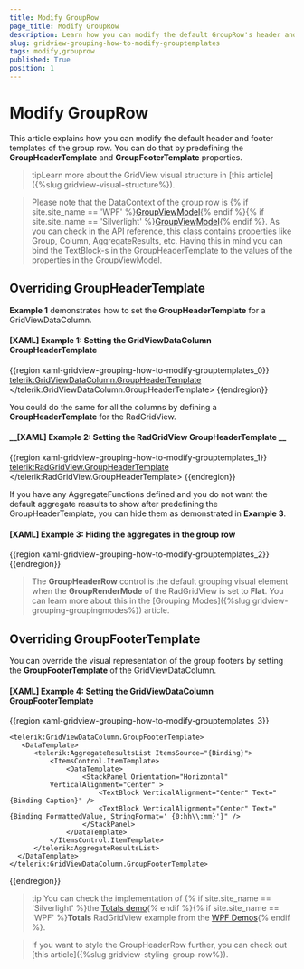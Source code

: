 ```yaml
---
title: Modify GroupRow
page_title: Modify GroupRow
description: Learn how you can modify the default GroupRow's header and footer templates in Telerik's {{ site.framework_name }} DataGrid either on grid or column level.
slug: gridview-grouping-how-to-modify-grouptemplates
tags: modify,grouprow
published: True
position: 1
---
```


# Modify GroupRow

This article explains how you can modify the default header and footer templates of the group row. You can do that by predefining the __GroupHeaderTemplate__ and __GroupFooterTemplate__ properties. 

>tipLearn more about the GridView visual structure in [this article]({%slug gridview-visual-structure%}).

>Please note that the DataContext of the group row is {% if site.site_name == 'WPF' %}[GroupViewModel](https://docs.telerik.com/devtools/wpf/api/telerik.windows.controls.gridview.groupviewmodel){% endif %}{% if site.site_name == 'Silverlight' %}[GroupViewModel](https://docs.telerik.com/devtools/silverlight/api/telerik.windows.controls.gridview.groupviewmodel){% endif %}. As you can check in the API reference, this class contains properties like Group, Column, AggregateResults, etc. Having this in mind you can bind the TextBlock-s in the GroupHeaderTemplate to the values of the properties in the GroupViewModel.
        
## Overriding GroupHeaderTemplate

__Example 1__ demonstrates how to set the __GroupHeaderTemplate__ for a GridViewDataColumn.

#### __[XAML] Example 1: Setting the GridViewDataColumn GroupHeaderTemplate__
{{region xaml-gridview-grouping-how-to-modify-grouptemplates_0}}
	<telerik:GridViewDataColumn.GroupHeaderTemplate>
	    <DataTemplate>
	        <StackPanel>
	            <TextBlock Foreground="#FFED7971"
	Text="Test Key" />
	            <TextBlock Foreground="#FFED7971"
	Text="{Binding Group.Key}" />
	        </StackPanel>
	    </DataTemplate>
	</telerik:GridViewDataColumn.GroupHeaderTemplate>
{{endregion}}

You could do the same for all the columns by defining a __GroupHeaderTemplate__ for the RadGridView.

#### __[XAML] Example 2: Setting the RadGridView GroupHeaderTemplate __
{{region xaml-gridview-grouping-how-to-modify-grouptemplates_1}}
	<telerik:RadGridView.GroupHeaderTemplate>
	    <DataTemplate>
	        <StackPanel>
	            <TextBlock Foreground="#FFED7971"
	     Text="Test Key" />
	            <TextBlock Foreground="#FFED7971"
	     Text="{Binding Group.Key}" />
	        </StackPanel>
	    </DataTemplate>
	</telerik:RadGridView.GroupHeaderTemplate>
{{endregion}}

If you have any AggregateFunctions defined and you do not want the default aggregate reasults to show after predefining the GroupHeaderTemplate, you can hide them as demonstrated in __Example 3__.

#### __[XAML] Example 3: Hiding the aggregates in the group row__
{{region xaml-gridview-grouping-how-to-modify-grouptemplates_2}}
	<!--If you are using the NoXaml binaries, you should based the style on the default one like so-->
	<!-- <Style TargetType="telerik:GroupHeaderRow" BasedOn="{StaticResource GroupHeaderRowStyle}">-->
	<Style TargetType="telerik:GroupHeaderRow">
		<Setter Property="ShowHeaderAggregates" Value="False" />
	</Style>
{{endregion}}

>The __GroupHeaderRow__ control is the default grouping visual element when the __GroupRenderMode__ of the RadGridView is set to __Flat__. You can learn more about this in the [Grouping Modes]({%slug gridview-grouping-groupingmodes%}) article.

## Overriding GroupFooterTemplate

You can override the visual representation of the group footers by setting the __GroupFooterTemplate__ of the GridViewDataColumn.

#### __[XAML] Example 4: Setting the GridViewDataColumn GroupFooterTemplate__
{{region xaml-gridview-grouping-how-to-modify-grouptemplates_3}}

    <telerik:GridViewDataColumn.GroupFooterTemplate>
       <DataTemplate>
          <telerik:AggregateResultsList ItemsSource="{Binding}">
              <ItemsControl.ItemTemplate>
                  <DataTemplate>
                      <StackPanel Orientation="Horizontal"
              VerticalAlignment="Center" >
                          <TextBlock VerticalAlignment="Center" Text="{Binding Caption}" />
                          <TextBlock VerticalAlignment="Center" Text="{Binding FormattedValue, StringFormat=' {0:hh\\:mm}'}" />
                      </StackPanel>
                  </DataTemplate>
              </ItemsControl.ItemTemplate>
          </telerik:AggregateResultsList>
      </DataTemplate>
    </telerik:GridViewDataColumn.GroupFooterTemplate>
{{endregion}}

>tip You can check the implementation of {% if site.site_name == 'Silverlight' %}the [Totals demo](https://demos.telerik.com/silverlight/#GridView/Totals){% endif %}{% if site.site_name == 'WPF' %}__Totals__ RadGridView example from the [WPF Demos](https://demos.telerik.com/wpf/){% endif %}.   

>If you want to style the GroupHeaderRow further, you can check out [this article]({%slug gridview-styling-group-row%}).